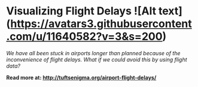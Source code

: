 # Visualizing Flight Delays ![Alt text] (https://avatars3.githubusercontent.com/u/11640582?v=3&s=200)

*We have all been stuck in airports longer than planned because of the inconvenience of flight delays. What if we could avoid this by using flight data?*

**Read more at: http://tuftsenigma.org/airport-flight-delays/**
